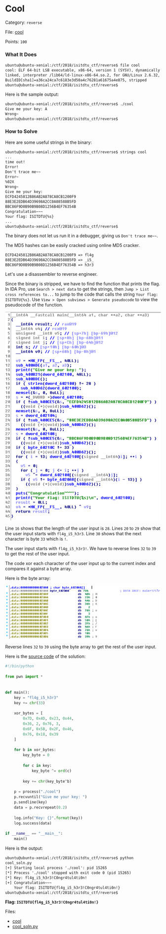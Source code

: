 # Cool

Category: `reverse`

File: [cool](files/cool)

Points: `100`

### What It Does

```shell
ubuntu@ubuntu-xenial:/ctf/2018/isitdtu_ctf/reverse$ file cool
cool: ELF 64-bit LSB executable, x86-64, version 1 (SYSV), dynamically linked, interpreter /lib64/ld-linux-x86-64.so.2, for GNU/Linux 2.6.32, BuildID[sha1]=a36ca24ca7c6183e3d50a4c76281a61675a4e875, stripped
ubuntu@ubuntu-xenial:/ctf/2018/isitdtu_ctf/reverse$ 
```

Here is the sample output:

```shell
ubuntu@ubuntu-xenial:/ctf/2018/isitdtu_ctf/reverse$ ./cool 
Give me your key: A
Wrong~
ubuntu@ubuntu-xenial:/ctf/2018/isitdtu_ctf/reverse$ 
```

### How to Solve

Here are some useful strings in the binary:

```shell
ubuntu@ubuntu-xenial:/ctf/2018/isitdtu_ctf/reverse$ strings cool
...
time out!
Error!
Don't trace me~~
Error~
%02X
Wrong~
Give me your key: 
ECFD4245812B86AB2A878CA8CB1200F9
88E3E2EDB64D39698A2CC0A08588B5FD
BBC86F9D0B90B9B08D1256B4EF76354B
Congratulation~~~
Your flag: ISITDTU{%s}
...
ubuntu@ubuntu-xenial:/ctf/2018/isitdtu_ctf/reverse$ 
```

The binary does not let us run it in a debugger, giving us `Don't trace me~~`.

The MD5 hashes can be easily cracked using online MD5 cracker.

```
ECFD4245812B86AB2A878CA8CB1200F9 => fl4g
88E3E2EDB64D39698A2CC0A08588B5FD => _i5_
BBC86F9D0B90B9B08D1256B4EF76354B => h3r3
```

Let's use a disassembler to reverse engineer.

Since the binary is stripped, we have to find the function that prints the flag. In IDA Pro, use `Search > next data` to get the strings, then `Jump > List cross references to...` to jump to the code that calls the string `Your flag: ISITDTU{%s}`. Use `View > Open subviews > Generate pseudocode` to view the pseudocode of the function.

![Pseudocode](img/cool_pseudocode.png)

Line `16` shows that the length of the user input is `28`. Lines `20` to `29` show that the user input starts with `fl4g_i5_h3r3`. Line `30` shows that the next character is byte `33` which is `!`.

The user input starts with `fl4g_i5_h3r3!`. We have to reverse lines `32` to `39` to get the rest of the user input.

The code xor each character of the user input up to the current index and compares it against a byte array.

Here is the byte array:

![Byte Array](img/cool_byte_array.png)

Reverse lines `32` to `39` using the byte array to get the rest of the user input.

Here is the [source code](files/cool_soln.py) of the solution:

```python
#!/bin/python

from pwn import *


def main():
    key = "fl4g_i5_h3r3"
    key += chr(33)

    xor_bytes = [
        0x7D, 0x4D, 0x23, 0x44,
        0x36, 2, 0x76, 3,
        0x6F, 0x5B, 0x2F, 0x46,
        0x76, 0x18, 0x39
    ]

    for b in xor_bytes:
        key_byte = 0

        for c in key:
            key_byte ^= ord(c)

        key += chr(key_byte^b)

    p = process("./cool")
    p.recvuntil("Give me your key: ")
    p.sendline(key)
    data = p.recvrepeat(0.2)

    log.info("Key: {}".format(key))
    log.success(data)

if __name__ == "__main__":
    main()

```

Here is the output:

```shell
ubuntu@ubuntu-xenial:/ctf/2018/isitdtu_ctf/reverse$ python cool_soln.py 
[+] Starting local process './cool': pid 15265
[*] Process './cool' stopped with exit code 0 (pid 15265)
[*] Key: fl4g_i5_h3r3!C0ngr4tul4ti0n!
[+] Congratulation~~~
    Your flag: ISITDTU{fl4g_i5_h3r3!C0ngr4tul4ti0n!}
ubuntu@ubuntu-xenial:/ctf/2018/isitdtu_ctf/reverse$ 
```

**Flag: `ISITDTU{fl4g_i5_h3r3!C0ngr4tul4ti0n!}`**

Files:
- [cool](files/cool)
- [cool_soln.py](files/cool_soln.py)